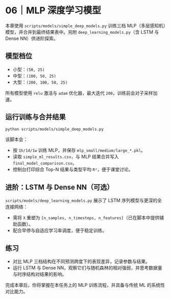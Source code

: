 # 06｜MLP 深度学习模型

本章使用 `scripts/models/simple_deep_models.py` 训练三档 MLP（多层感知机）模型，并合并到最终结果表中。另附 `deep_learning_models.py`（含 LSTM 与 Dense NN）供进阶探索。

## 模型档位
- 小型：`(50, 25)`
- 中型：`(100, 50, 25)`
- 大型：`(200, 100, 50, 25)`

所有模型使用 `relu` 激活与 `adam` 优化器，最大迭代 `200`，训练前会对子采样加速。

## 运行训练与合并结果
```bash
python scripts/models/simple_deep_models.py
```

该脚本会：
- 按 `1h/1d/1w` 训练 MLP，并保存 `mlp_small/medium/large_*.pkl`。
- 读取 `simple_ml_results.csv`，与 MLP 结果合并写入 `final_model_comparison.csv`。
- 控制台打印综合 Top-N 结果与类型平均 `R²`，便于课堂讨论。

## 进阶：LSTM 与 Dense NN（可选）
`scripts/models/deep_learning_models.py` 展示了 LSTM 序列模型与更深的全连接网络：
- 需将 `X` 重塑为 `[n_samples, n_timesteps, n_features]`（已在脚本中提供辅助函数）。
- 配合早停与自适应学习率调度，便于稳定训练。

## 练习
- 对比 MLP 三档结构在不同预测跨度下的表现差异，记录参数与结果。
- 运行 LSTM 与 Dense NN，观察它们与随机森林的相对强弱，并思考数据量与时序结构对结果的影响。

完成本章后，你将掌握在本任务上的 MLP 训练流程，并具备与传统 ML 的系统性对比能力。